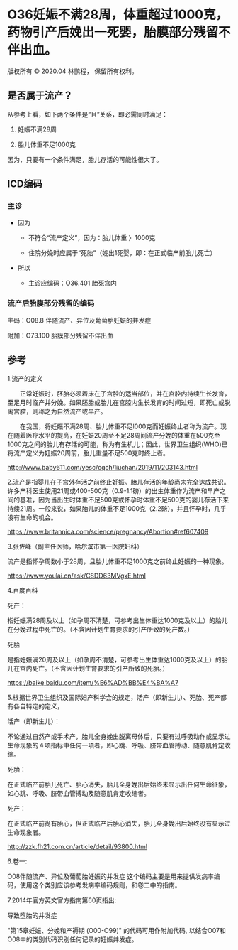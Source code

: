 # O36妊娠不满28周，体重超过1000克，药物引产后娩出一死婴，胎膜部分残留不伴出血。

版权所有 © 2020.04 林鹏程， 保留所有权利。

## 是否属于流产？
 
从参考上看，如下两个条件是“且”关系，即必需同时满足：

1. 妊娠不满28周

2. 胎儿体重不足1000克

因为，只要有一个条件满足，胎儿存活的可能性很大了。

## ICD编码

### 主诊

- 因为

  - 不符合“流产定义”，因为：胎儿体重 〉1000克

  - 住院分娩时应属于“死胎”（娩出1死婴，即：在正式临产前胎儿死亡）

- 所以

  - 主诊应编码：O36.401 胎死宫内

### 流产后胎膜部分残留的编码

主码：O08.8 伴随流产、异位及葡萄胎妊娠的并发症

附加：O73.100 胎膜部分残留不伴出血 


## 参考


1.流产的定义

　　正常妊娠时，胚胎必须着床在子宫腔的适当部位，并在宫腔内持续生长发育，至足月时临产并分娩。如果胚胎或胎儿在宫腔内生长发育的时间过短，即死亡或脱离宫腔，则称之为自然流产或早产。

　　在我国，将妊娠不满28周、胎儿体重不足l000克而妊娠终止者称为流产。现在随着医疗水平的提高，在妊娠20周至不足28周间流产分娩的体重在500克至1000克之间的胎儿有存活的可能，称为有生机儿；因此，世界卫生组织(WHO)已将流产定义为妊娠20周前，胎儿重量不足500克时终止者。

http://www.baby611.com/yesc/cqch/liuchan/2019/11/203143.html

2.流产是指婴儿在子宫外存活之前终止妊娠。胎儿存活的年龄尚未完全达成共识。许多产科医生使用21周或400-500克（0.9-1.1磅）的出生体重作为流产和早产之间的基准，因为当出生时体重不足500克或怀孕时体重不足500克的婴儿存活下来持续21周。一般来说，如果胎儿的体重不足1000克（2.2磅），并且怀孕时，几乎没有生命的机会。

https://www.britannica.com/science/pregnancy/Abortion#ref607409

3.张佐峰（副主任医师，哈尔滨市第一医院妇科）

流产是指怀孕周数小于28周，且胎儿体重不足1000克之前终止妊娠的一种现象。

https://www.youlai.cn/ask/C8DD63MVgxE.html

4.百度百科

死产：

指妊娠满28周及以上（如孕周不清楚，可参考出生体重达1000克及以上）的胎儿在分娩过程中死亡的。（不含因计划生育要求的引产所致的死产数。）

死胎

是指妊娠满20周及以上（如孕周不清楚，可参考出生体重达1000克及以上）的胎儿在宫内死亡。（不含因计划生育要求的引产所致的死胎。）

https://baike.baidu.com/item/%E6%AD%BB%E4%BA%A7

5.根据世界卫生组织及国际妇产科学会的规定，活产（即新生儿）、死胎、死产都有各自特定的定义，

活产（即新生儿）：

不论通过自然产或手术产，胎儿全身娩出脱离母体后，只要有过呼吸动作或显示过生命现象的４项指标中任何一项者，即心跳、呼吸、脐带血管搏动、随意肌肯定收缩。

死胎：

在正式临产前胎儿死亡、胎心消失，胎儿全身娩出后始终未显示出任何生命征象，如心跳、呼吸、脐带血管搏动及随意肌肯定收缩者。

死产：

在正式临产前尚有胎心，但正式临产后胎心消失，胎儿全身娩出后始终没有显示过生命现象者。

http://zzk.fh21.com.cn/article/detail/93800.html

6.卷一:

O08伴随流产、异位及葡萄胎妊娠的并发症
这个编码主要是用来提供发病率编码，使用这个类别应该参考发病率编码规则，和卷二中的指南。

7.2014年官方英文官方指南第60页指出:

导致堕胎的并发症

"第15章妊娠、分娩和产褥期 (O00-O99)" 的代码可用作附加代码,
以结合O07和O08中的类别代码识别任何记录的妊娠并发症。
